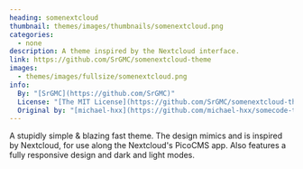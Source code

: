 ```yaml
---
heading: somenextcloud
thumbnail: themes/images/thumbnails/somenextcloud.png
categories:
  - none
description: A theme inspired by the Nextcloud interface.
link: https://github.com/SrGMC/somenextcloud-theme
images:
  - themes/images/fullsize/somenextcloud.png
info:
  By: "[SrGMC](https://github.com/SrGMC)"
  License: "[The MIT License](https://github.com/SrGMC/somenextcloud-theme/blob/master/LICENSE)"
  Original by: "[michael-hxx](https://github.com/michael-hxx/somecode-theme)"
---
```


A stupidly simple & blazing fast theme. The design mimics and is inspired by Nextcloud, for use along the Nextcloud's PicoCMS app. Also features a fully responsive design and dark and light modes.
